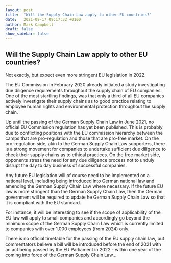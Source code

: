 ```yaml
---
layout: post
title:  "Will the Supply Chain Law apply to other EU countries?"
date:   2021-09-17 09:17:32 +0100
author: Mark Campbell
draft: false
show_sidebar: false
---
```


## Will the Supply Chain Law apply to other EU countries?

Not exactly, but expect even more stringent EU legislation in 2022.

The EU Commission in February 2020 already initiated a study investigating due diligence requirements throughout the supply chain of EU companies.  One of the most startling findings, was that only a third of all EU companies actively investigate their supply chains as to good practice relating to employee human rights and environmental protection throughout the supply chain.

Up until the passing of the German Supply Chain Law in June 2021, no official EU Commission regulation has yet been published.  This is probably due to conflicting positions with the EU commission hierarchy between the camps that are pro-regulation and those that are pro-free market.  On the pro-regulation side, akin to the German Supply Chain Law supporters, there is a strong movement for companies to undertake sufficient due diligence to check their supply chains as to ethical practices.  On the free market side, opponents stress the need for any due diligence process not to unduly disrupt the day to day business of successful companies.

Any future EU legislation will of course need to be implemented on a national level, including being introduced into German national law and amending the German Supply Chain Law where necessary.  If the future EU law is more stringent than the German Supply Chain Law, then the German government will be required to update he German Supply Chain Law so that it is compliant with the EU standard.

For instance, it will be interesting to see if the scope of applicability of the EU law will apply to small companies and accordingly go beyond the minimum scope of the German Supply Chain Law which is currently limited to companies with over 1,000 employees (from 2024) only.  

There is no official timetable for the passing of the EU supply chain law, but commentators believe a bill will be introduced before the end of 2021 with an act being passed by the EU Parliament in 2022 - within one year of the coming into force of the German Supply Chain Law...
